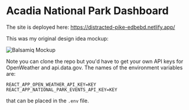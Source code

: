 # Acadia National Park Dashboard

The site is deployed here: https://distracted-pike-edbebd.netlify.app/

This was my original design idea mockup:

![Balsamiq Mockup](https://user-images.githubusercontent.com/28247931/135970979-b8c69985-bdde-4009-b56f-293582d98cb0.png)

Note you can clone the repo but you'd have to get your own API keys for OpenWeather and api.data.gov. The names of the environment variables are:

```
REACT_APP_OPEN_WEATHER_API_KEY=KEY
REACT_APP_NATIONAL_PARK_EVENTS_API_KEY=KEY
```

that can be placed in the `.env` file.
